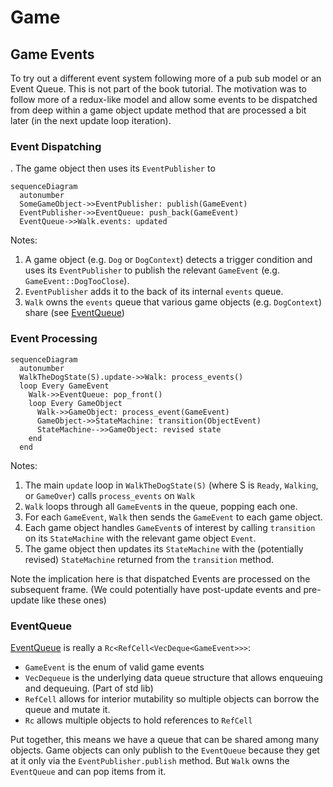 # Game

## Game Events

To try out a different event system following more of a pub sub model or an Event Queue. This is not part of the book tutorial. The motivation was to follow more of a redux-like model and allow some events to be dispatched from deep within a game object update method that are processed a bit later (in the next update loop iteration).

### Event Dispatching

. The game object then uses its `EventPublisher` to

```mermaid
sequenceDiagram
  autonumber
  SomeGameObject->>EventPublisher: publish(GameEvent)
  EventPublisher->>EventQueue: push_back(GameEvent)
  EventQueue->>Walk.events: updated
```

Notes:

1. A game object (e.g. `Dog` or `DogContext`) detects a trigger condition and uses its `EventPublisher` to publish the relevant `GameEvent` (e.g. `GameEvent::DogTooClose`).
2. `EventPublisher` adds it to the back of its internal `events` queue.
3. `Walk` owns the `events` queue that various game objects (e.g. `DogContext`) share (see [EventQueue](#eventqueue))

### Event Processing

```mermaid
sequenceDiagram
  autonumber
  WalkTheDogState(S).update->>Walk: process_events()
  loop Every GameEvent
    Walk->>EventQueue: pop_front()
    loop Every GameObject
      Walk->>GameObject: process_event(GameEvent)
      GameObject->>StateMachine: transition(ObjectEvent)
      StateMachine-->>GameObject: revised state
    end
  end
```

Notes:

1. The main `update` loop in `WalkTheDogState(S)` (where S is `Ready`, `Walking`, or `GameOver`) calls `process_events` on `Walk`
2. `Walk` loops through all `GameEvent`s in the queue, popping each one.
3. For each `GameEvent`, `Walk` then sends the `GameEvent` to each game object.
4. Each game object handles `GameEvent`s of interest by calling `transition` on its `StateMachine` with the relevant game object `Event`.
5. The game object then updates its `StateMachine` with the (potentially revised) `StateMachine` returned from the `transition` method.

Note the implication here is that dispatched Events are processed on the subsequent frame. (We could potentially have post-update events and pre-update like these ones)

### EventQueue

[EventQueue](./event_queue.rs) is really a `Rc<RefCell<VecDeque<GameEvent>>>`:

- `GameEvent` is the enum of valid game events
- `VecDequeue` is the underlying data queue structure that allows enqueuing and dequeuing. (Part of std lib)
- `RefCell` allows for interior mutability so multiple objects can borrow the queue and mutate it.
- `Rc` allows multiple objects to hold references to `RefCell`

Put together, this means we have a queue that can be shared among many objects. Game objects can only publish to the `EventQueue` because they get at it only via the `EventPublisher.publish` method. But `Walk` owns the `EventQueue` and can pop items from it.
